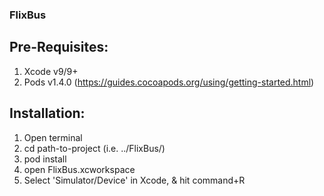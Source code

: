 ### FlixBus


## Pre-Requisites:

1. Xcode v9/9+
2. Pods v1.4.0 (https://guides.cocoapods.org/using/getting-started.html)


## Installation:

1. Open terminal
2. cd path-to-project (i.e. ../FlixBus/)
3. pod install
4. open FlixBus.xcworkspace
5. Select 'Simulator/Device' in Xcode, & hit command+R
